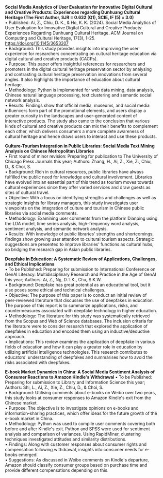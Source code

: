 <strong> **Social Media Analytics of User Evaluation for Innovative Digital Cultural and Creative Products: Experiences regarding Dunhuang Cultural Heritage (The First Author, SJR = 0.632 (Q1), SCIE, IF (5) = 3.0)** </strong> <br>
• Published: Ai, Z., Chiu, D. K., & Ho, K. K. (2024). Social Media Analytics of User Evaluation for Innovative Digital Cultural and Creative Products: Experiences Regarding Dunhuang Cultural Heritage. ACM Journal on Computing and Cultural Heritage, 17(3), 1-25. https://doi.org/10.1145/3653307 <br>
• Background: This study provides insights into improving the user experience for researchers concentrating on cultural heritage education via digital cultural and creative products (CACPs).  <br> 
• Purpose: This paper offers insightful references for researchers and promoters in the digital cultural heritage preservation sector by analysing and contrasting cultural heritage preservation innovations from several angles. It also highlights the importance of education about cultural heritage. <br>
• Methodology: Python is implemented for web data mining, data analysis, Chinese natural language processing, text clustering and semantic social network analysis. <br>
• Results: Findings show that official media, museums, and social media influencers form part of the promotional elements, and users display a greater curiosity in the landscapes and user-generated content of interactive products. The study also came to the conclusion that various kinds of cultural and creative products can mix their benefits to complement each other, which delivers consumers a more complete awareness of cultural heritage and hence draws users to interact and use these products.


<strong> **Culture-Tourism Integration in Public Libraries: Social Media Text Mining Analysis on Chinese Metropolitan Libraries** </strong> <br>
• First round of minor revision: Preparing for publication to The University of Chicago Press Journals this year; Authors: Zhang, H., Ai, Z., Xie, Z., Chiu, D., & Choi, S. <br>
• Background: Rich in cultural resources, public libraries have always fulfilled the public need for knowledge and cultural involvement. Libraries have evolved into an essential part of this trend as tourism moves towards cultural experiences since they offer varied services and draw guests as sites of cultural travel. <br>
• Objective: With a focus on identifying strengths and challenges as well as strategic insights for library managers, this study investigates user viewpoints on the integration of culture and tourism in Chinese public libraries via social media comments. <br>
• Methodology: Examining user comments from the platform Dianping using the LDA model, time series analysis, high-frequency word analysis, sentiment analysis, and semantic network analysis. <br>
• Results: With knowledge of public libraries' strengths and shortcomings, findings show growing user attention to cultural tourism aspects. Strategic suggestions are presented to improve libraries' functions as cultural hubs, so bridging the research gap in Asian public libraries. <br>

<strong> **Deepfake in Education: A Systematic Review of Applications, Challenges, and Ethical Implications** </strong> <br>
• To be Published: Preparing for submission to International Conference on GenAI Literacy:
Multidisciplinary Research and Practice in the Age of GenAI this year; 
Authors: Ai, Z., Ng, D.T.K., Chu, S.K.W. <br>
• Background: Deepfake has great potential as an educational tool, but it also poses some ethical and technical challenges.  <br>
• Objective: The purpose of this paper is to conduct an initial review of peer-reviewed literature that discusses the use of deepfakes in education. The purpose of this report is to summarize applications, risks, and countermeasures associated with deepfake technology in higher education. <br>
• Methodology: The literature for this study was systematically retrieved from the Scopus and Web of Science databases. The inclusion criteria for the literature were to consider research that explored the application of deepfakes in education and encoded them using an inductive/deductive approach. <br>
• Implications: This review examines the application of deepfake in various fields of education and how it can play a greater role in education by utilizing artificial intelligence technologies. This research contributes to educators' understanding of deepfakes and summarises how to avoid the risks associated with deepfakes. 

<strong> **E-book Market Dynamics in China: A Social Media Sentiment Analysis of Consumer Reactions to Amazon Kindle's Withdrawal** </strong> 
• To be Published: Preparing for submission to Library and Information Science this year; 
Authors: Shi, L., Ai, Z., Xie, Z., Chiu, D., & Choi, S. <br>
• Background: Utilising comments about e-books on Weibo over two years, this study looks at consumer responses to Amazon Kindle's exit from the Chinese market. <br>
• Purpose: The objective is to investigate opinions on e-books and information-sharing practices, which offer ideas for the future growth of the e-book market in China. <br>
• Methodology: Python was used to compile user comments covering both before and after Kindle's exit. Python and SPSS were used for sentiment analysis and comparison of variances. Using RapidMiner, clustering techniques investigated attitudes and similarity distributions. <br>
• Findings: Along with customer responses about consumer rights and compensation following withdrawal, insights into consumer needs for e-books emerged. <br>
• Suggestions: As discussed in Weibo comments on Kindle's departure, Amazon should classify consumer groups based on purchase time and provide different compensations depending on this.


